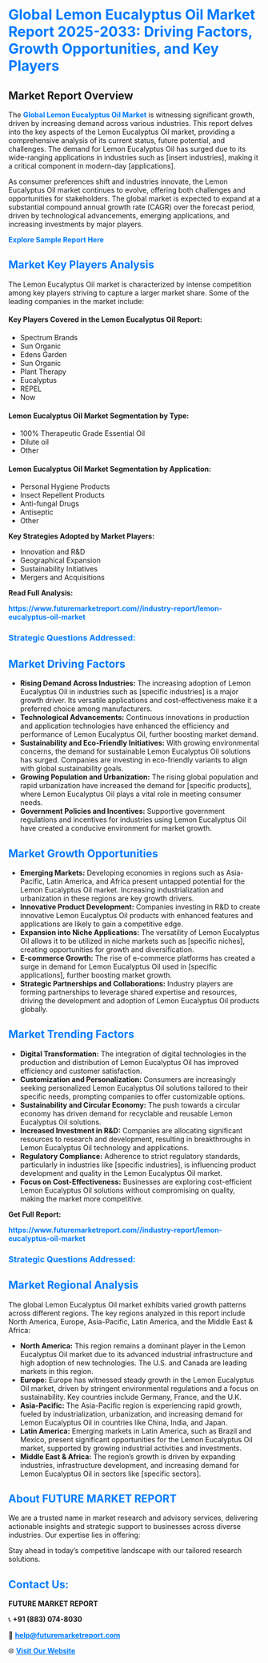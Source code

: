 <h1 style="color: #007BFF;">Global Lemon Eucalyptus Oil Market Report 2025-2033: Driving Factors, Growth Opportunities, and Key Players</h1>

<section id="overview">
<h2>Market Report Overview</h2>
<p>The <a href="https://www.futuremarketreport.com//industry-report/lemon-eucalyptus-oil-market" style="color: #007BFF; text-decoration: none;"><strong>Global Lemon Eucalyptus Oil Market</strong></a> is witnessing significant growth, driven by increasing demand across various industries. This report delves into the key aspects of the Lemon Eucalyptus Oil market, providing a comprehensive analysis of its current status, future potential, and challenges. The demand for Lemon Eucalyptus Oil has surged due to its wide-ranging applications in industries such as [insert industries], making it a critical component in modern-day [applications].</p>
<p>As consumer preferences shift and industries innovate, the Lemon Eucalyptus Oil market continues to evolve, offering both challenges and opportunities for stakeholders. The global market is expected to expand at a substantial compound annual growth rate (CAGR) over the forecast period, driven by technological advancements, emerging applications, and increasing investments by major players.</p>
</section>

<section id="overview">
<p><a href="https://www.futuremarketreport.com//request-sample/reportId=47515" style="color: #007BFF; text-decoration: none;"><strong>Explore Sample Report Here</strong></a></p>
</section>

<section id="key-players">
<h2 style="color: #007BFF;">Market Key Players Analysis</h2>
<p>The Lemon Eucalyptus Oil market is characterized by intense competition among key players striving to capture a larger market share. Some of the leading companies in the market include:</p>
<h4>Key Players Covered in the Lemon Eucalyptus Oil Report:</h4>
<ul><li>Spectrum Brands</li><li>Sun Organic</li><li>Edens Garden</li><li>Sun Organic</li><li>Plant Therapy</li><li>Eucalyptus</li><li>REPEL</li><li>Now</li></ul>
<h4>Lemon Eucalyptus Oil Market Segmentation by Type:</h4>
<ul><li>100% Therapeutic Grade Essential Oil</li><li>Dilute oil</li><li>Other</li></ul>

<h4>Lemon Eucalyptus Oil Market Segmentation by Application:</h4>
<ul><li>Personal Hygiene Products</li><li>Insect Repellent Products</li><li>Anti-fungal Drugs</li><li>Antiseptic</li><li>Other</li></ul>
<p><strong>Key Strategies Adopted by Market Players:</strong></p>
<ul>
<li>Innovation and R&D</li>
<li>Geographical Expansion</li>
<li>Sustainability Initiatives</li>
<li>Mergers and Acquisitions</li>
</ul>
</section>

<section>
<p><strong>Read Full Analysis: </strong></p><a href="https://www.futuremarketreport.com//industry-report/lemon-eucalyptus-oil-market" style="color: #007BFF; text-decoration: none;"><strong>https://www.futuremarketreport.com//industry-report/lemon-eucalyptus-oil-market</strong></a>
<h3 style="color: #007BFF;">Strategic Questions Addressed:</h3>
</section>

<section id="driving-factors">
<h2 style="color: #007BFF;">Market Driving Factors</h2>
<ul>
<li><strong>Rising Demand Across Industries:</strong> The increasing adoption of Lemon Eucalyptus Oil in industries such as [specific industries] is a major growth driver. Its versatile applications and cost-effectiveness make it a preferred choice among manufacturers.</li>
<li><strong>Technological Advancements:</strong> Continuous innovations in production and application technologies have enhanced the efficiency and performance of Lemon Eucalyptus Oil, further boosting market demand.</li>
<li><strong>Sustainability and Eco-Friendly Initiatives:</strong> With growing environmental concerns, the demand for sustainable Lemon Eucalyptus Oil solutions has surged. Companies are investing in eco-friendly variants to align with global sustainability goals.</li>
<li><strong>Growing Population and Urbanization:</strong> The rising global population and rapid urbanization have increased the demand for [specific products], where Lemon Eucalyptus Oil plays a vital role in meeting consumer needs.</li>
<li><strong>Government Policies and Incentives:</strong> Supportive government regulations and incentives for industries using Lemon Eucalyptus Oil have created a conducive environment for market growth.</li>
</ul>
</section>

<section id="growth-opportunities">
<h2 style="color: #007BFF;">Market Growth Opportunities</h2>
<ul>
<li><strong>Emerging Markets:</strong> Developing economies in regions such as Asia-Pacific, Latin America, and Africa present untapped potential for the Lemon Eucalyptus Oil market. Increasing industrialization and urbanization in these regions are key growth drivers.</li>
<li><strong>Innovative Product Development:</strong> Companies investing in R&D to create innovative Lemon Eucalyptus Oil products with enhanced features and applications are likely to gain a competitive edge.</li>
<li><strong>Expansion into Niche Applications:</strong> The versatility of Lemon Eucalyptus Oil allows it to be utilized in niche markets such as [specific niches], creating opportunities for growth and diversification.</li>
<li><strong>E-commerce Growth:</strong> The rise of e-commerce platforms has created a surge in demand for Lemon Eucalyptus Oil used in [specific applications], further boosting market growth.</li>
<li><strong>Strategic Partnerships and Collaborations:</strong> Industry players are forming partnerships to leverage shared expertise and resources, driving the development and adoption of Lemon Eucalyptus Oil products globally.</li>
</ul>
</section>

<section id="trending-factors">
<h2 style="color: #007BFF;">Market Trending Factors</h2>
<ul>
<li><strong>Digital Transformation:</strong> The integration of digital technologies in the production and distribution of Lemon Eucalyptus Oil has improved efficiency and customer satisfaction.</li>
<li><strong>Customization and Personalization:</strong> Consumers are increasingly seeking personalized Lemon Eucalyptus Oil solutions tailored to their specific needs, prompting companies to offer customizable options.</li>
<li><strong>Sustainability and Circular Economy:</strong> The push towards a circular economy has driven demand for recyclable and reusable Lemon Eucalyptus Oil solutions.</li>
<li><strong>Increased Investment in R&D:</strong> Companies are allocating significant resources to research and development, resulting in breakthroughs in Lemon Eucalyptus Oil technology and applications.</li>
<li><strong>Regulatory Compliance:</strong> Adherence to strict regulatory standards, particularly in industries like [specific industries], is influencing product development and quality in the Lemon Eucalyptus Oil market.</li>
<li><strong>Focus on Cost-Effectiveness:</strong> Businesses are exploring cost-efficient Lemon Eucalyptus Oil solutions without compromising on quality, making the market more competitive.</li>
</ul>
</section>

<section>
<p><strong>Get Full Report: </strong></p><a href="https://www.futuremarketreport.com//industry-report/lemon-eucalyptus-oil-market" style="color: #007BFF; text-decoration: none;"><strong>https://www.futuremarketreport.com//industry-report/lemon-eucalyptus-oil-market</strong></a>
<h3 style="color: #007BFF;">Strategic Questions Addressed:</h3>
</section>


<section id="regional-analysis">
<h2 style="color: #007BFF;">Market Regional Analysis</h2>
<p>The global Lemon Eucalyptus Oil market exhibits varied growth patterns across different regions. The key regions analyzed in this report include North America, Europe, Asia-Pacific, Latin America, and the Middle East & Africa:</p>
<ul>
<li><strong>North America:</strong> This region remains a dominant player in the Lemon Eucalyptus Oil market due to its advanced industrial infrastructure and high adoption of new technologies. The U.S. and Canada are leading markets in this region.</li>
<li><strong>Europe:</strong> Europe has witnessed steady growth in the Lemon Eucalyptus Oil market, driven by stringent environmental regulations and a focus on sustainability. Key countries include Germany, France, and the U.K.</li>
<li><strong>Asia-Pacific:</strong> The Asia-Pacific region is experiencing rapid growth, fueled by industrialization, urbanization, and increasing demand for Lemon Eucalyptus Oil in countries like China, India, and Japan.</li>
<li><strong>Latin America:</strong> Emerging markets in Latin America, such as Brazil and Mexico, present significant opportunities for the Lemon Eucalyptus Oil market, supported by growing industrial activities and investments.</li>
<li><strong>Middle East & Africa:</strong> The region’s growth is driven by expanding industries, infrastructure development, and increasing demand for Lemon Eucalyptus Oil in sectors like [specific sectors].</li>
</ul>
</section>

<footer>
<h2 style="color: #007BFF;">About FUTURE MARKET REPORT</h2>
<p>We are a trusted name in market research and advisory services, delivering actionable insights and strategic support to businesses across diverse industries. Our expertise lies in offering:</p>

<p>Stay ahead in today’s competitive landscape with our tailored research solutions.</p>

<h2 style="color: #007BFF;">Contact Us:</h2>
<p><strong>FUTURE MARKET REPORT</strong></p>
<p>📞 <strong>+91 (883) 074-8030</strong></p>
<p>📧 <strong><a href="mailto:help@futuremarketreport.com" style="color: #007BFF;">help@futuremarketreport.com</a></strong></p>
<p>🌐 <strong><a href="https://www.futuremarketreport.com/" style="color: #007BFF;">Visit Our Website</a></strong></p>
</footer>